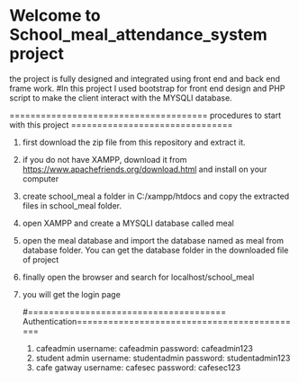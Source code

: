 #  Welcome to School_meal_attendance_system project
the project is fully designed and integrated using front end and back end frame work.
#In this project I used bootstrap for front end design and PHP script to make the client interact with the MYSQLI database.

====================================== procedures to start with this project ===============================

1. first download the zip file from this repository and extract it.
2. if you do not have XAMPP, download it from https://www.apachefriends.org/download.html and install on your computer
3. create school_meal a folder in C:/xampp/htdocs and copy the extracted files in school_meal folder.
4. open XAMPP and create a MYSQLI database called meal
5. open the meal database and import the database named as meal from database folder. You can get the database folder in the downloaded  file of project
6. finally open the browser and search for localhost/school_meal
7. you will get the login page

   #====================================== Authentication============================================

   1. cafeadmin
      username: cafeadmin
      password: cafeadmin123
   2. student admin
      username: studentadmin
      password: studentadmin123
   3. cafe gatway
      username: cafesec
      password: cafesec123
